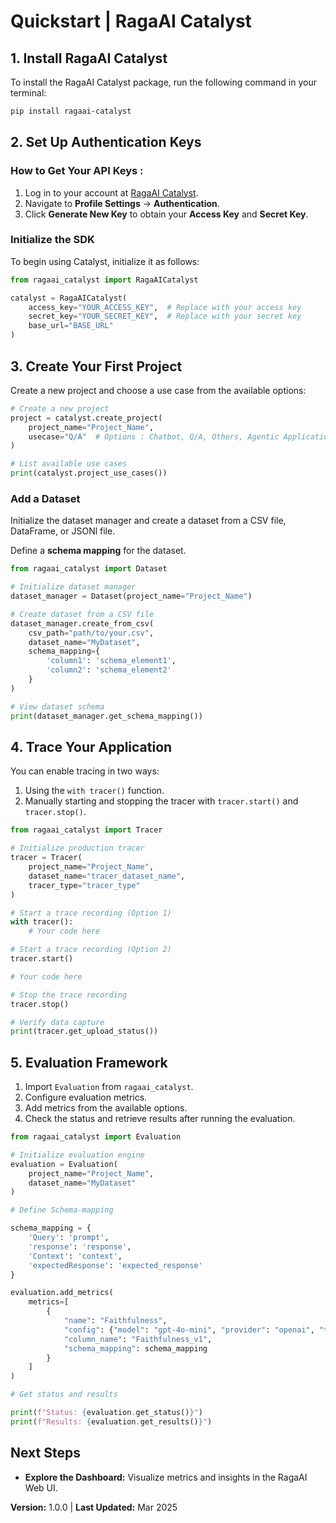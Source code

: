 # Quickstart | RagaAI Catalyst

## **1. Install RagaAI Catalyst**

To install the RagaAI Catalyst package, run the following command in your terminal:

```bash
pip install ragaai-catalyst
```



## **2. Set Up Authentication Keys**

### **How to Get Your API Keys :**
1. Log in to your account at [RagaAI Catalyst](https://catalyst.raga.ai/).
2. Navigate to **Profile Settings** → **Authentication**.
3. Click **Generate New Key** to obtain your **Access Key** and **Secret Key**.

### **Initialize the SDK**

To begin using Catalyst, initialize it as follows:

```python
from ragaai_catalyst import RagaAICatalyst

catalyst = RagaAICatalyst(
    access_key="YOUR_ACCESS_KEY",  # Replace with your access key
    secret_key="YOUR_SECRET_KEY",  # Replace with your secret key
    base_url="BASE_URL"  
)
```


## **3. Create Your First Project**

Create a new project and choose a use case from the available options:

```python
# Create a new project
project = catalyst.create_project(
    project_name="Project_Name",
    usecase="Q/A"  # Options : Chatbot, Q/A, Others, Agentic Application
)

# List available use cases
print(catalyst.project_use_cases())
```

### **Add a Dataset**
Initialize the dataset manager and create a dataset from a CSV file, DataFrame, or JSONl file.

Define a **schema mapping** for the dataset.

```python
from ragaai_catalyst import Dataset

# Initialize dataset manager
dataset_manager = Dataset(project_name="Project_Name")

# Create dataset from a CSV file
dataset_manager.create_from_csv(
    csv_path="path/to/your.csv",
    dataset_name="MyDataset",
    schema_mapping={
        'column1': 'schema_element1',
        'column2': 'schema_element2'
    }
)

# View dataset schema
print(dataset_manager.get_schema_mapping())
```


## **4. Trace Your Application**

You can enable tracing in two ways:

1. Using the `with tracer()` function.
2. Manually starting and stopping the tracer with `tracer.start()` and `tracer.stop()`.


```python
from ragaai_catalyst import Tracer

# Initialize production tracer
tracer = Tracer(
    project_name="Project_Name",
    dataset_name="tracer_dataset_name",
    tracer_type="tracer_type"
)

# Start a trace recording (Option 1)
with tracer():
    # Your code here

# Start a trace recording (Option 2)
tracer.start()

# Your code here

# Stop the trace recording
tracer.stop()

# Verify data capture
print(tracer.get_upload_status())
```



## **5. Evaluation Framework**


1. Import `Evaluation` from `ragaai_catalyst`.
2. Configure evaluation metrics.
3. Add metrics from the available options.
4. Check the status and retrieve results after running the evaluation.

```python
from ragaai_catalyst import Evaluation

# Initialize evaluation engine
evaluation = Evaluation(
    project_name="Project_Name",
    dataset_name="MyDataset"
)

# Define Schema-mapping

schema_mapping = {
    'Query': 'prompt',
    'response': 'response',
    'Context': 'context',
    'expectedResponse': 'expected_response'
}

evaluation.add_metrics(
    metrics=[
        {
            "name": "Faithfulness",
            "config": {"model": "gpt-4o-mini", "provider": "openai", "threshold": {"gte": 0.232323}},
            "column_name": "Faithfulness_v1",
            "schema_mapping": schema_mapping
        }
    ]
)

# Get status and results

print(f"Status: {evaluation.get_status()}")
print(f"Results: {evaluation.get_results()}")
```



## **Next Steps**
- **Explore the Dashboard:** Visualize metrics and insights in the RagaAI Web UI.



**Version:** 1.0.0 | **Last Updated:** Mar 2025
